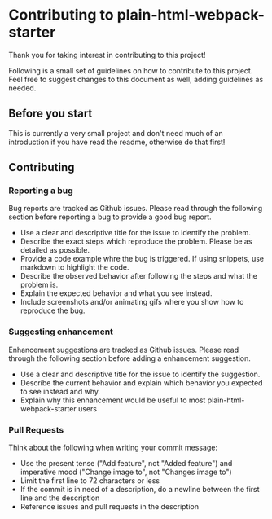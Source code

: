 # Contributing to plain-html-webpack-starter
Thank you for taking interest in contributing to this project!

Following is a small set of guidelines on how to contribute to this project.
Feel free to suggest changes to this document as well, adding guidelines as needed.

## Before you start
This is currently a very small project and don't need much of an introduction if
you have read the readme, otherwise do that first!

## Contributing

### Reporting a bug
Bug reports are tracked as Github issues.
Please read through the following section before reporting a bug to provide a good bug report.

* Use a clear and descriptive title for the issue to identify the problem.
* Describe the exact steps which reproduce the problem. Please be as detailed as possible.
* Provide a code example whre the bug is triggered. If using snippets, use markdown to highlight the code.
* Describe the observed behavior after following the steps and what the problem is.
* Explain the expected behavior and what you see instead.
* Include screenshots and/or animating gifs where you show how to reproduce the bug.

### Suggesting enhancement
Enhancement suggestions are tracked as Github issues.
Please read through the following section before adding a enhancement suggestion.

* Use a clear and descriptive title for the issue to identify the suggestion.
* Describe the current behavior and explain which behavior you expected to see instead and why.
* Explain why this enhancement would be useful to most plain-html-webpack-starter users

### Pull Requests
Think about the following when writing your commit message:
* Use the present tense ("Add feature", not "Added feature") and imperative mood ("Change image to", not "Changes image to")
* Limit the first line to 72 characters or less
* If the commit is in need of a description, do a newline between the first line and the description
* Reference issues and pull requests in the description
